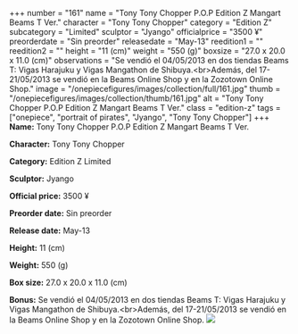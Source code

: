 +++
number = "161"
name = "Tony Tony Chopper P.O.P Edition Z Mangart Beams T Ver."
character = "Tony Tony Chopper"
category = "Edition Z"
subcategory = "Limited"
sculptor = "Jyango"
officialprice = "3500 ¥"
preorderdate = "Sin preorder"
releasedate = "May-13"
reedition1 = ""
reedition2 = ""
height = "11 (cm)"
weight = "550 (g)"
boxsize = "27.0 x 20.0 x 11.0 (cm)"
observations = "Se vendió el 04/05/2013 en dos tiendas Beams T: Vigas Harajuku y Vigas Mangathon de Shibuya.&lt;br&gt;Además, del 17-21/05/2013 se vendió en la Beams Online Shop y en la Zozotown Online Shop."
image = "/onepiecefigures/images/collection/full/161.jpg"
thumb = "/onepiecefigures/images/collection/thumb/161.jpg"
alt = "Tony Tony Chopper P.O.P Edition Z Mangart Beams T Ver."
class = "edition-z"
tags = ["onepiece", "portrait of pirates", "Jyango", "Tony Tony Chopper"]
+++
**Name:** Tony Tony Chopper P.O.P Edition Z Mangart Beams T Ver.

**Character:** Tony Tony Chopper

**Category:** Edition Z  Limited 

**Sculptor:** Jyango

**Official price:** 3500 ¥

**Preorder date:** Sin preorder

**Release date:** May-13

**Height:** 11 (cm)

**Weight:** 550 (g)

**Box size:** 27.0 x 20.0 x 11.0 (cm)

**Bonus:** Se vendió el 04/05/2013 en dos tiendas Beams T: Vigas Harajuku y Vigas Mangathon de Shibuya.&lt;br&gt;Además, del 17-21/05/2013 se vendió en la Beams Online Shop y en la Zozotown Online Shop.
<img src="/onepiecefigures/images/collection/thumb/161.jpg">